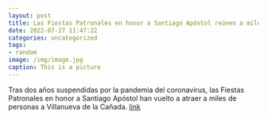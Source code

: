 ```yaml
---
layout: post
title: Las Fiestas Patronales en honor a Santiago Apóstol reúnen a miles de personas atronales
date: 2022-07-27 11:47:22
categories: uncategorized
tags:
- random
image: /img/image.jpg
caption: This is a picture
---
```

Tras dos años suspendidas por la pandemia del coronavirus, las Fiestas Patronales en honor a Santiago Apóstol han vuelto a atraer a miles de personas a Villanueva de la Cañada.    [link](https://www.ayto-villacanada.es/noticias/las-fiestas-patronales-en-honor-a-santiago-apostol-reunen-a-miles-de-personas/)
